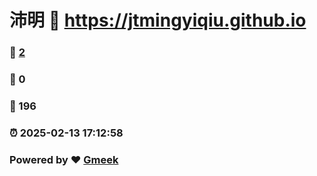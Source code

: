 # 沛明 :link: https://jtmingyiqiu.github.io 
### :page_facing_up: [2](https://jtmingyiqiu.github.io/tag.html) 
### :speech_balloon: 0 
### :hibiscus: 196 
### :alarm_clock: 2025-02-13 17:12:58 
### Powered by :heart: [Gmeek](https://github.com/Meekdai/Gmeek)
